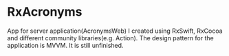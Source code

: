 # RxAcronyms
App for server application(AcronymsWeb) I created using RxSwift, RxCocoa and different community libraries(e.g. Action). 
The design pattern for the application is MVVM. 
It is still unfinished.
